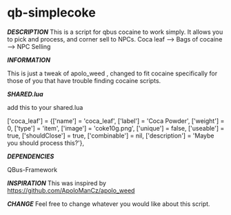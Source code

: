# qb-simplecoke

***DESCRIPTION***
This is a script for qbus cocaine to work simply. 
It allows you to pick and process, and corner sell to NPCs. 
Coca leaf --> Bags of cocaine --> NPC Selling

***INFORMATION***

This is just a tweak of apolo_weed , changed to fit cocaine specifically 
for those of you that have trouble finding cocaine scripts. 

***SHARED.lua***

add this to your shared.lua

['coca_leaf'] 					 = {['name'] = 'coca_leaf', 			  	  		['label'] = 'Coca Powder', 				['weight'] = 0, 		['type'] = 'item', 		['image'] = 'coke10g.png', 			['unique'] = false, 	['useable'] = true, 	['shouldClose'] = true,    ['combinable'] = nil,   ['description'] = 'Maybe you should process this?'},

***DEPENDENCIES***

QBus-Framework


***INSPIRATION***
This was inspired by https://github.com/ApoloManCz/apolo_weed

***CHANGE***
Feel free to change whatever you would like about this script. 
